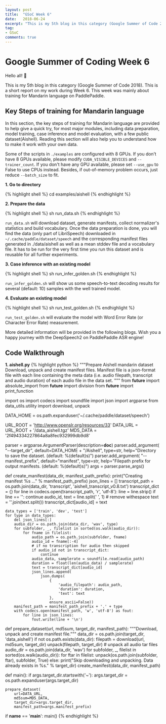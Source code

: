 ```yaml
---
layout: post
title:  "GSoC Week 6"
date:   2018-06-24
excerpt: "This is my 5th blog in this category (Google Summer of Code 2018). This is a short report on my work during Week 6. This week was mainly about training for Mandarin language on PaddlePaddle."
tag:
- GSoC
comments: true
---
```


# Google Summer of Coding Week 6

Hello all! 🙂

This is my 5th blog in this category (Google Summer of Code 2018). This is a short report on my work during Week 6. This week was mainly about training for Mandarin language on PaddlePaddle.

## Key Steps of training for Mandarin language

In this section, the key steps of training for Mandarin language are provided to help give a quick try, for most major modules, including data preparation, model training, case inference and model evaluation, with a few public dataset(Aishell). Reading this section will also help you to understand how to make it work with your own data.

Some of the scripts in `./examples` are configured with 8 GPUs. If you don't have 8 GPUs available, please modify `CUDA_VISIBLE_DEVICES` and `--trainer_count`. If you don't have any GPU available, please set `--use_gpu` to False to use CPUs instead. Besides, if out-of-memory problem occurs, just reduce `--batch_size` to fit.

**1. Go to directory**

{% highlight shell %}
cd examples/aishell
{% endhighlight %}

**2. Prepare the data**

{% highlight shell %}
sh run_data.sh
{% endhighlight %}

`run_data.sh` will download dataset, generate manifests, collect normalizer's statistics and build vocabulary. Once the data preparation is done, you will find the data (only part of LibriSpeech) downloaded in `~/.cache/paddle/dataset/speech` and the corresponding manifest files generated in ./data/aishell as well as a mean stddev file and a vocabulary file. It has to be run for the very first time you run this dataset and is reusable for all further experiments.

**3. Case inference with an existing model**

{% highlight shell %}
sh run_infer_golden.sh
{% endhighlight %}

`run_infer_golden.sh` will show us some speech-to-text decoding results for several (default: 10) samples with the well trained model.

**4. Evaluate an existing model**

{% highlight shell %}
sh run_test_golden.sh
{% endhighlight %}

`run_test_golden.sh` will evaluate the model with Word Error Rate (or Character Error Rate) measurement.



More detailed information will be provided in the following blogs. Wish you a happy journey with the DeepSpeech2 on PaddlePaddle ASR engine!

## Code Walkthrough

**1. aishell.py**
{% highlight python %}
"""Prepare Aishell mandarin dataset
Download, unpack and create manifest files.
Manifest file is a json-format file with each line containing the
meta data (i.e. audio filepath, transcript and audio duration)
of each audio file in the data set.
"""
from __future__ import absolute_import
from __future__ import division
from __future__ import print_function

import os
import codecs
import soundfile
import json
import argparse
from data_utils.utility import download, unpack

DATA_HOME = os.path.expanduser('~/.cache/paddle/dataset/speech')

URL_ROOT = 'http://www.openslr.org/resources/33'
DATA_URL = URL_ROOT + '/data_aishell.tgz'
MD5_DATA = '2f494334227864a8a8fec932999db9d8'

parser = argparse.ArgumentParser(description=__doc__)
parser.add_argument(
    "--target_dir",
    default=DATA_HOME + "/Aishell",
    type=str,
    help="Directory to save the dataset. (default: %(default)s)")
parser.add_argument(
    "--manifest_prefix",
    default="manifest",
    type=str,
    help="Filepath prefix for output manifests. (default: %(default)s)")
args = parser.parse_args()


def create_manifest(data_dir, manifest_path_prefix):
    print("Creating manifest %s ..." % manifest_path_prefix)
    json_lines = []
    transcript_path = os.path.join(data_dir, 'transcript',
                                   'aishell_transcript_v0.8.txt')
    transcript_dict = {}
    for line in codecs.open(transcript_path, 'r', 'utf-8'):
        line = line.strip()
        if line == '': continue
        audio_id, text = line.split(' ', 1)
        # remove withespace
        text = ''.join(text.split())
        transcript_dict[audio_id] = text

    data_types = ['train', 'dev', 'test']
    for type in data_types:
        del json_lines[:]
        audio_dir = os.path.join(data_dir, 'wav', type)
        for subfolder, _, filelist in sorted(os.walk(audio_dir)):
            for fname in filelist:
                audio_path = os.path.join(subfolder, fname)
                audio_id = fname[:-4]
                # if no transcription for audio then skipped
                if audio_id not in transcript_dict:
                    continue
                audio_data, samplerate = soundfile.read(audio_path)
                duration = float(len(audio_data) / samplerate)
                text = transcript_dict[audio_id]
                json_lines.append(
                    json.dumps(
                        {
                            'audio_filepath': audio_path,
                            'duration': duration,
                            'text': text
                        },
                        ensure_ascii=False))
        manifest_path = manifest_path_prefix + '.' + type
        with codecs.open(manifest_path, 'w', 'utf-8') as fout:
            for line in json_lines:
                fout.write(line + '\n')


def prepare_dataset(url, md5sum, target_dir, manifest_path):
    """Download, unpack and create manifest file."""
    data_dir = os.path.join(target_dir, 'data_aishell')
    if not os.path.exists(data_dir):
        filepath = download(url, md5sum, target_dir)
        unpack(filepath, target_dir)
        # unpack all audio tar files
        audio_dir = os.path.join(data_dir, 'wav')
        for subfolder, _, filelist in sorted(os.walk(audio_dir)):
            for ftar in filelist:
                unpack(os.path.join(subfolder, ftar), subfolder, True)
    else:
        print("Skip downloading and unpacking. Data already exists in %s." %
              target_dir)
    create_manifest(data_dir, manifest_path)


def main():
    if args.target_dir.startswith('~'):
        args.target_dir = os.path.expanduser(args.target_dir)

    prepare_dataset(
        url=DATA_URL,
        md5sum=MD5_DATA,
        target_dir=args.target_dir,
        manifest_path=args.manifest_prefix)


if __name__ == '__main__':
    main()
{% endhighlight %}
